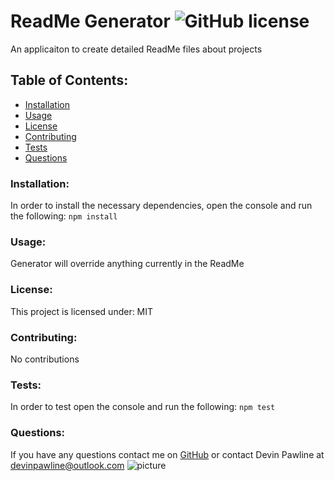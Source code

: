 # ReadMe Generator  ![GitHub license](https://img.shields.io/github/license/Naereen/StrapDown.js.svg)
An applicaiton to create detailed ReadMe files about projects
## Table of Contents:
* [Installation](#installation)
* [Usage](#usage)
* [License](#license)
* [Contributing](#contributing)
* [Tests](#tests)
* [Questions](#questions)
### Installation:
In order to install the necessary dependencies, open the console and run the following:
```npm install```
### Usage:
Generator will override anything currently in the ReadMe
### License:
This project is licensed under:
MIT
### Contributing:
No contributions 
### Tests:
In order to test open the console and run the following:
```npm test```
### Questions:
If you have any questions contact me on [GitHub](https://github.com/dpawline) or contact 
Devin Pawline at devinpawline@outlook.com
![picture](https://github.com/dpawline.png?size=80)


 